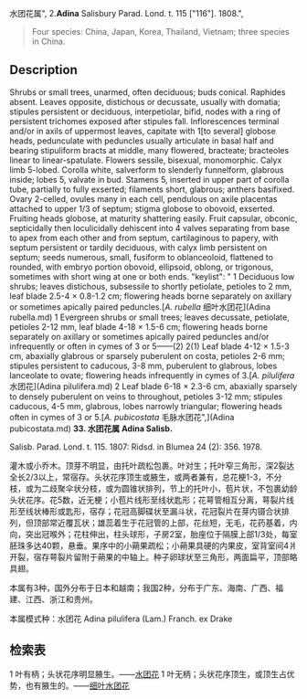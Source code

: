 水团花属",
2.**Adina** Salisbury Parad. Lond. t. 115 [\"116\"]. 1808.",

> Four species: China, Japan, Korea, Thailand, Vietnam; three species in China.

## Description
Shrubs or small trees, unarmed, often deciduous; buds conical. Raphides absent. Leaves opposite, distichous or decussate, usually with domatia; stipules persistent or deciduous, interpetiolar, bifid, nodes with a ring of persistent trichomes exposed after stipules fall. Inflorescences terminal and/or in axils of uppermost leaves, capitate with 1[to several] globose heads, pedunculate with peduncles usually articulate in basal half and bearing stipuliform bracts at middle, many flowered, bracteate; bracteoles linear to linear-spatulate. Flowers sessile, bisexual, monomorphic. Calyx limb 5-lobed. Corolla white, salverform to slenderly funnelform, glabrous inside; lobes 5, valvate in bud. Stamens 5, inserted in upper part of corolla tube, partially to fully exserted; filaments short, glabrous; anthers basifixed. Ovary 2-celled, ovules many in each cell, pendulous on axile placentas attached to upper 1/3 of septum; stigma globose to obovoid, exserted. Fruiting heads globose, at maturity shattering easily. Fruit capsular, obconic, septicidally then loculicidally dehiscent into 4 valves separating from base to apex from each other and from septum, cartilaginous to papery, with septum persistent or tardily deciduous, with calyx limb persistent on septum; seeds numerous, small, fusiform to oblanceoloid, flattened to rounded, with embryo portion obovoid, ellipsoid, oblong, or trigonous, sometimes with short wing at one or both ends.
  "keylist": "
1 Deciduous low shrubs; leaves distichous, subsessile to shortly petiolate, petioles to 2 mm, leaf blade 2.5-4 × 0.8-1.2 cm; flowering heads borne separately on axillary or sometimes apically paired peduncles.[*A. rubella* 细叶水团花](Adina rubella.md)
1 Evergreen shrubs or small trees; leaves decussate, petiolate, petioles 2-12 mm, leaf blade 4-18 × 1.5-6 cm; flowering heads borne separately on axillary or sometimes apically paired peduncles and/or infrequently or often in cymes of 3 or 5——(2)
2(1) Leaf blade 4-12 × 1.5-3 cm, abaxially glabrous or sparsely puberulent on costa, petioles 2-6 mm; stipules persistent to caducous, 3-8 mm, puberulent to glabrous, lobes lanceolate to ovate; flowering heads infrequently in cymes of 3.[*A. pilulifera* 水团花](Adina pilulifera.md)
2 Leaf blade 6-18 × 2.3-6 cm, abaxially sparsely to densely puberulent on veins to throughout, petioles 3-12 mm; stipules caducous, 4-5 mm, glabrous, lobes narrowly triangular; flowering heads often in cymes of 3 or 5.[*A. pubicostata* 毛脉水团花",](Adina pubicostata.md)
**33. 水团花属 Adina Salisb.**

Salisb. Parad. Lond. t. 115. 1807: Ridsd. in Blumea 24 (2): 356. 1978.

灌木或小乔木。顶芽不明显，由托叶疏松包裹。叶对生；托叶窄三角形，深2裂达全长2/3以上，常宿存。头状花序顶生或腋生，或两者兼有，总花梗1-3，不分枝，或为二歧聚伞状分枝，或为圆锥状排列，节上的托叶小，苞片状，不包裹幼龄头状花序。花5数，近无梗；小苞片线形至线状匙形；花萼管相互分离，萼裂片线形至线状棒形或匙形，宿存；花冠高脚碟状至漏斗状，花冠裂片在芽内镊合状排列，但顶部常近覆瓦状；雄蕊着生于花冠管的上部，花丝短，无毛，花药基着，内向，突出冠喉外；花柱伸出，柱头球形，子房2室，胎座位于隔膜上部1/3处，每室胚珠多达40颗，悬垂。果序中的小蒴果疏松；小蒴果具硬的内果皮，室背室间4爿开裂，宿存萼裂片留附于蒴果的中轴上。种子卵球状至三角形，两面扁平，顶部略具翅。

本属有3种，国外分布于日本和越南；我国2种，分布于广东、海南、广西、福建、江西、浙江和贵州。

本属模式种：水团花 Adina pilulifera (Lam.) Franch. ex Drake

## 检索表

1 叶有柄；头状花序明显腋生。——[水团花](Adina%20pilulifera.md)
1 叶无柄；头状花序顶生，或顶生占优势，也有腋生的。——[细叶水团花](Adina%20rubella.md)
